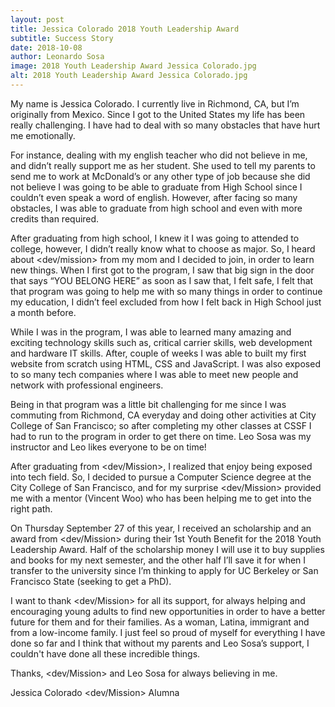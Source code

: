 ```yaml
---
layout: post
title: Jessica Colorado 2018 Youth Leadership Award
subtitle: Success Story
date: 2018-10-08
author: Leonardo Sosa
image: 2018 Youth Leadership Award Jessica Colorado.jpg
alt: 2018 Youth Leadership Award Jessica Colorado.jpg
---
```

My name is Jessica Colorado. I currently live in Richmond, CA, but I’m originally from Mexico. Since I got to the United States my life has been really challenging. I have had to deal with so many obstacles that have hurt me emotionally.

For instance, dealing with my english teacher who did not believe in me, and didn’t really support me as her student. She used to tell my parents to send me to work at McDonald’s or any other type of job because she did not believe I was going to be able to graduate from High School since I couldn’t even speak a word of english. However, after facing so many obstacles, I was able to graduate from high school and even with more credits than required. 

After graduating from high school, I knew it I was going to attended to college, however, I didn’t really know what to choose as major. So, I heard about <dev/mission> from my mom and I decided to join, in order to learn new things. When I first got to the program, I saw that big sign in the door that says “YOU BELONG HERE” as soon as I saw that, I felt safe, I felt that that program was going to help me with so many things in order to continue my education, I didn’t feel excluded from how I felt back in High School just a month before. 

While I was in the program, I was able to learned many amazing and exciting technology skills such as, critical carrier skills, web development and hardware IT skills. After, couple of weeks I was able to built my first website from scratch using HTML, CSS and JavaScript. I was also exposed to so many tech companies where I was able to meet new people and network with professional engineers.

Being in that program was a little bit challenging for me since I was commuting from Richmond, CA everyday and  doing other activities at City College of San Francisco; so after completing my other classes at CSSF I had to run to the program in order to get there on time. Leo Sosa was my instructor and Leo likes everyone to be on time!

After graduating from <dev/Mission>, I realized that enjoy being exposed into tech field. So, I decided to pursue a Computer Science degree at the City College of San Francisco, and for my surprise <dev/Mission> provided me with a mentor (Vincent Woo) who has been helping me to get into the right path.

On Thursday September 27 of this year, I received an scholarship and an award from <dev/Mission> during their 1st Youth Benefit for the 2018 Youth Leadership Award. Half of  the scholarship money I will use it to buy supplies and books for my next semester, and the other half I’ll save it for when I transfer to the university since I’m thinking to apply for UC Berkeley or San Francisco State (seeking to get a PhD). 

I  want to thank <dev/Mission> for all its support, for always helping and encouraging young adults to find new opportunities in order to have a better future for them and for their families. As a woman, Latina, immigrant and from a low-income family. I just feel so proud of myself for everything I have done so far and I think that without my parents and Leo Sosa’s support, I couldn't have done all these incredible things. 

Thanks, <dev/Mission> and Leo Sosa for always believing in me.

Jessica Colorado <dev/Mission> Alumna
